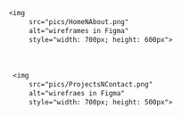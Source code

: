      <img  
          src="pics/HomeNAbout.png" 
          alt="wireframes in Figma"
          style="width: 700px; height: 600px">

      
      
      <img
          src="pics/ProjectsNContact.png"
          alt="wirefraes in Figma"
          style="width: 700px; height: 500px">
